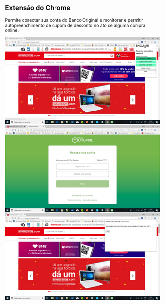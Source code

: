 ## Extensão do Chrome

Permite conectar sua conta do Banco Original e monitorar e permitir autopreenchimento de cupom de desconto no ato de alguma compra online.

![](print_01.jpg)
![](print_02.jpg)
![](print_03.jpg)
